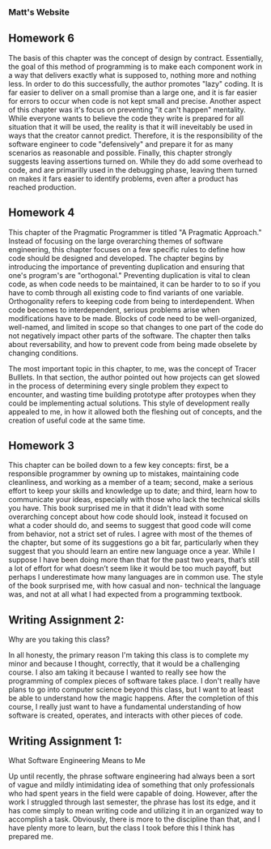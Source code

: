 ### Matt's Website

## Homework 6

The basis of this chapter was the concept of design by contract. Essentially, the goal of this method of programming is to make each 
component work in a way that delivers exactly what is supposed to, nothing more and nothing less. In order to do this successfully, the 
author promotes "lazy" coding. It is far easier to deliver on a small promise than a large one, and it is far easier for errors to occur 
when code is not kept small and precise. Another aspect of this chapter was it's focus on preventing "it can't happen" mentality. While 
everyone wants to believe the code they write is prepared for all situation that it will be used, the reality is that it will 
ineveitably be used in ways that the creator cannot predict. Therefore, it is the responsibility of the software engineer to code 
"defensively" and prepare it for as many scenarios as reasonable and possible. Finally, this chapter strongly suggests leaving 
assertions turned on. While they do add some overhead to code, and are primarilly used in the debugging phase, leaving them turned on 
makes it fars easier to identify problems, even after a product has reached production.  

## Homework 4

This chapter of the Pragmatic Programmer is titled "A Pragmatic Approach." Instead of focusing on the large overarching themes of 
software engineering, this chapter focuses on a few specific rules to define how code should be designed and developed. The chapter 
begins by introducing the importance of preventing duplication and ensuring that one's program's are "orthogonal." Preventing 
duplication is vital to clean code, as when code needs to be maintained, it can be harder to to so if you have to comb through all 
existing code to find variants of one variable. Orthogonality refers to keeping code from being to interdependent. When code becomes to 
interdependent, serious problems arise when modifications have to be made. Blocks of code need to be well-organized, well-named, and 
limited in scope so that changes to one part of the code do not negatively impact other parts of the software. The chapter then talks 
about reversability, and how to prevent code from being made obselete by changing conditions. 

The most important topic in this chapter, to me, was the concept of Tracer Bulllets. In that section, the author pointed out how 
projects can get slowed in the process of determining every single problem they expect to encounter, and wasting time building prototype 
after protoypes when they could be implementing actual solutions. This style of development really appealed to me, in how it allowed 
both the fleshing out of concepts, and the creation of useful code at the same time. 

## Homework 3

This chapter can be boiled down to a few key concepts: first, be a responsible programmer by owning up to mistakes, maintaining code 
cleanliness, and working as a member of a team; second, make a serious effort to keep your skills and knowledge up to date; and third, 
learn how to communicate your ideas, especially with those who lack the technical skills you have. This book surprised me in that it 
didn't lead with some overarching concept about how code should look, instead it focused on what a coder should do, and seems to suggest 
that good code will come from behavior, not a strict set of rules. I agree with most of the themes of the chapter, but some of its 
suggestions go a bit far, particularly when they suggest that you should learn an entire new language once a year. While I suppose I 
have been doing more than that for the past two years, that’s still a lot of effort for what doesn’t seem like it would be too much 
payoff, but perhaps I underestimate how many languages are in common use. The style of the book surprised me, with how casual and non-
technical the language was, and not at all what I had expected from a programming textbook. 

## Writing Assignment 2:
Why are you taking this class?

In all honesty, the primary reason I'm taking this class is to complete my minor and because I thought, correctly, that it would be a 
challenging course. I also am taking it because I wanted to really see how the programming of complex pieces of software takes place. I 
don't really have plans to go into computer science beyond this class, but I want to at least be able to understand how the magic 
happens. 
After the completion of this course, I really just want to have a fundamental understanding of how software is created, operates, and 
interacts with other pieces of code.

## Writing Assignment 1:
What Software Engineering Means to Me

Up until recently, the phrase software engineering had always been a sort of vague and mildly intimidating idea of something that only 
professionals who had spent years in the field were capable of doing. However, after the work I struggled through last semester, the 
phrase has lost its edge, and it has come simply to mean writing code and utilizing it in an organized way to accomplish a task. 
Obviously, there is more to the discipline than that, and I have plenty more to learn, but the class I took before this I think has 
prepared me. 















